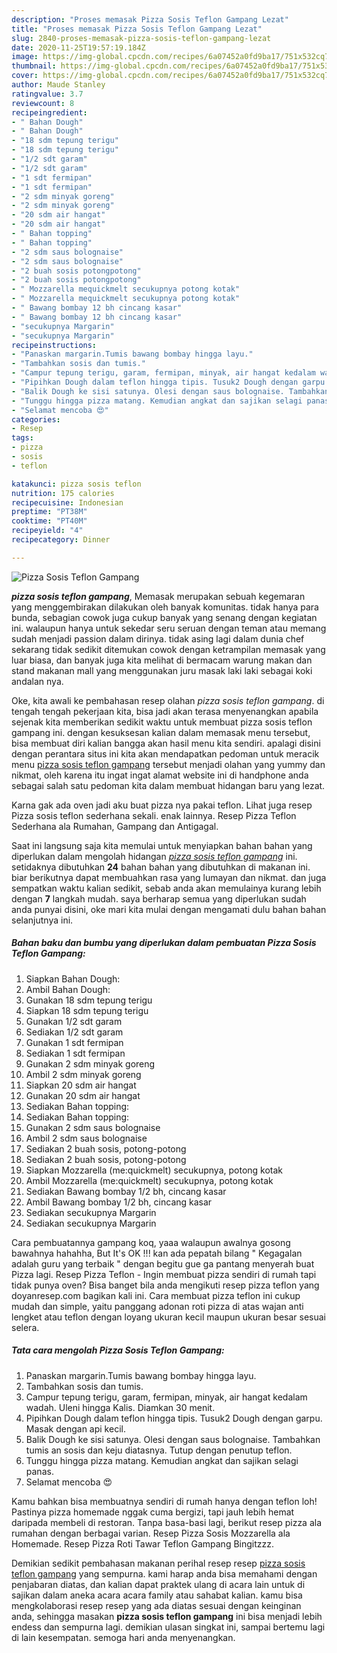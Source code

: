 ```yaml
---
description: "Proses memasak Pizza Sosis Teflon Gampang Lezat"
title: "Proses memasak Pizza Sosis Teflon Gampang Lezat"
slug: 2840-proses-memasak-pizza-sosis-teflon-gampang-lezat
date: 2020-11-25T19:57:19.184Z
image: https://img-global.cpcdn.com/recipes/6a07452a0fd9ba17/751x532cq70/pizza-sosis-teflon-gampang-foto-resep-utama.jpg
thumbnail: https://img-global.cpcdn.com/recipes/6a07452a0fd9ba17/751x532cq70/pizza-sosis-teflon-gampang-foto-resep-utama.jpg
cover: https://img-global.cpcdn.com/recipes/6a07452a0fd9ba17/751x532cq70/pizza-sosis-teflon-gampang-foto-resep-utama.jpg
author: Maude Stanley
ratingvalue: 3.7
reviewcount: 8
recipeingredient:
- " Bahan Dough"
- " Bahan Dough"
- "18 sdm tepung terigu"
- "18 sdm tepung terigu"
- "1/2 sdt garam"
- "1/2 sdt garam"
- "1 sdt fermipan"
- "1 sdt fermipan"
- "2 sdm minyak goreng"
- "2 sdm minyak goreng"
- "20 sdm air hangat"
- "20 sdm air hangat"
- " Bahan topping"
- " Bahan topping"
- "2 sdm saus bolognaise"
- "2 sdm saus bolognaise"
- "2 buah sosis potongpotong"
- "2 buah sosis potongpotong"
- " Mozzarella mequickmelt secukupnya potong kotak"
- " Mozzarella mequickmelt secukupnya potong kotak"
- " Bawang bombay 12 bh cincang kasar"
- " Bawang bombay 12 bh cincang kasar"
- "secukupnya Margarin"
- "secukupnya Margarin"
recipeinstructions:
- "Panaskan margarin.Tumis bawang bombay hingga layu."
- "Tambahkan sosis dan tumis."
- "Campur tepung terigu, garam, fermipan, minyak, air hangat kedalam wadah. Uleni hingga Kalis. Diamkan 30 menit."
- "Pipihkan Dough dalam teflon hingga tipis. Tusuk2 Dough dengan garpu. Masak dengan api kecil."
- "Balik Dough ke sisi satunya. Olesi dengan saus bolognaise. Tambahkan tumis an sosis dan keju diatasnya. Tutup dengan penutup teflon."
- "Tunggu hingga pizza matang. Kemudian angkat dan sajikan selagi panas."
- "Selamat mencoba 😍"
categories:
- Resep
tags:
- pizza
- sosis
- teflon

katakunci: pizza sosis teflon 
nutrition: 175 calories
recipecuisine: Indonesian
preptime: "PT38M"
cooktime: "PT40M"
recipeyield: "4"
recipecategory: Dinner

---
```



![Pizza Sosis Teflon Gampang](https://img-global.cpcdn.com/recipes/6a07452a0fd9ba17/751x532cq70/pizza-sosis-teflon-gampang-foto-resep-utama.jpg)

<b><i>pizza sosis teflon gampang</i></b>, Memasak merupakan sebuah kegemaran yang menggembirakan dilakukan oleh banyak komunitas. tidak hanya para bunda, sebagian cowok juga cukup banyak yang senang dengan kegiatan ini. walaupun hanya untuk sekedar seru seruan dengan teman atau memang sudah menjadi passion dalam dirinya. tidak asing lagi dalam dunia chef sekarang tidak sedikit ditemukan cowok dengan ketrampilan memasak yang luar biasa, dan banyak juga kita melihat di bermacam warung makan dan stand makanan mall yang menggunakan juru masak laki laki sebagai koki andalan nya.

Oke, kita awali ke pembahasan resep olahan <i>pizza sosis teflon gampang</i>. di tengah tengah pekerjaan kita, bisa jadi akan terasa menyenangkan apabila sejenak kita memberikan sedikit waktu untuk membuat pizza sosis teflon gampang ini. dengan kesuksesan kalian dalam memasak menu tersebut, bisa membuat diri kalian bangga akan hasil menu kita sendiri. apalagi disini dengan perantara situs ini kita akan mendapatkan pedoman untuk meracik menu <u>pizza sosis teflon gampang</u> tersebut menjadi olahan yang yummy dan nikmat, oleh karena itu ingat ingat alamat website ini di handphone anda sebagai salah satu pedoman kita dalam membuat hidangan baru yang lezat.

Karna gak ada oven jadi aku buat pizza nya pakai teflon. Lihat juga resep Pizza sosis teflon sederhana sekali. enak lainnya. Resep Pizza Teflon Sederhana ala Rumahan, Gampang dan Antigagal.


Saat ini langsung saja kita memulai untuk menyiapkan bahan bahan yang diperlukan dalam mengolah hidangan <u><i>pizza sosis teflon gampang</i></u> ini. setidaknya dibutuhkan <b>24</b> bahan bahan yang dibutuhkan di makanan ini. biar berikutnya dapat membuahkan rasa yang lumayan dan nikmat. dan juga sempatkan waktu kalian sedikit, sebab anda akan memulainya kurang lebih dengan <b>7</b> langkah mudah. saya berharap semua yang diperlukan sudah anda punyai disini, oke mari kita mulai dengan mengamati dulu bahan bahan selanjutnya ini.

<!--inarticleads1-->

##### Bahan baku dan bumbu yang diperlukan dalam pembuatan Pizza Sosis Teflon Gampang:

1. Siapkan  Bahan Dough:
1. Ambil  Bahan Dough:
1. Gunakan 18 sdm tepung terigu
1. Siapkan 18 sdm tepung terigu
1. Gunakan 1/2 sdt garam
1. Sediakan 1/2 sdt garam
1. Gunakan 1 sdt fermipan
1. Sediakan 1 sdt fermipan
1. Gunakan 2 sdm minyak goreng
1. Ambil 2 sdm minyak goreng
1. Siapkan 20 sdm air hangat
1. Gunakan 20 sdm air hangat
1. Sediakan  Bahan topping:
1. Sediakan  Bahan topping:
1. Gunakan 2 sdm saus bolognaise
1. Ambil 2 sdm saus bolognaise
1. Sediakan 2 buah sosis, potong-potong
1. Sediakan 2 buah sosis, potong-potong
1. Siapkan  Mozzarella (me:quickmelt) secukupnya, potong kotak
1. Ambil  Mozzarella (me:quickmelt) secukupnya, potong kotak
1. Sediakan  Bawang bombay 1/2 bh, cincang kasar
1. Ambil  Bawang bombay 1/2 bh, cincang kasar
1. Sediakan secukupnya Margarin
1. Sediakan secukupnya Margarin


Cara pembuatannya gampang koq, yaaa walaupun awalnya gosong bawahnya hahahha, But It&#39;s OK !!! kan ada pepatah bilang &#34; Kegagalan adalah guru yang terbaik &#34; dengan begitu gue ga pantang menyerah buat Pizza lagi. Resep Pizza Teflon - Ingin membuat pizza sendiri di rumah tapi tidak punya oven? Bisa banget bila anda mengikuti resep pizza teflon yang doyanresep.com bagikan kali ini. Cara membuat pizza teflon ini cukup mudah dan simple, yaitu panggang adonan roti pizza di atas wajan anti lengket atau teflon dengan loyang ukuran kecil maupun ukuran besar sesuai selera. 

<!--inarticleads2-->

##### Tata cara mengolah Pizza Sosis Teflon Gampang:

1. Panaskan margarin.Tumis bawang bombay hingga layu.
1. Tambahkan sosis dan tumis.
1. Campur tepung terigu, garam, fermipan, minyak, air hangat kedalam wadah. Uleni hingga Kalis. Diamkan 30 menit.
1. Pipihkan Dough dalam teflon hingga tipis. Tusuk2 Dough dengan garpu. Masak dengan api kecil.
1. Balik Dough ke sisi satunya. Olesi dengan saus bolognaise. Tambahkan tumis an sosis dan keju diatasnya. Tutup dengan penutup teflon.
1. Tunggu hingga pizza matang. Kemudian angkat dan sajikan selagi panas.
1. Selamat mencoba 😍


Kamu bahkan bisa membuatnya sendiri di rumah hanya dengan teflon loh! Pastinya pizza homemade nggak cuma bergizi, tapi jauh lebih hemat daripada membeli di restoran. Tanpa basa-basi lagi, berikut resep pizza ala rumahan dengan berbagai varian. Resep Pizza Sosis Mozzarella ala Homemade. Resep Pizza Roti Tawar Teflon Gampang Bingitzzz. 

Demikian sedikit pembahasan makanan perihal resep resep <u>pizza sosis teflon gampang</u> yang sempurna. kami harap anda bisa memahami dengan penjabaran diatas, dan kalian dapat praktek ulang di acara lain untuk di sajikan dalam aneka acara acara family atau sahabat kalian. kamu bisa mengkolaborasi resep resep yang ada diatas sesuai dengan keinginan anda, sehingga masakan <b>pizza sosis teflon gampang</b> ini bisa menjadi lebih endess dan sempurna lagi. demikian ulasan singkat ini, sampai bertemu lagi di lain kesempatan. semoga hari anda menyenangkan.
